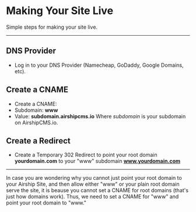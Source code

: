 # Making Your Site Live
Simple steps for making your site live.

---

## DNS Provider
- Log in to your DNS Provider (Namecheap, GoDaddy, Google Domains, etc).

## Create a CNAME
- Create a CNAME:
- Subdomain: **www**
- Value: **subdomain.airshipcms.io**
  Where _subdomain_ is your subdomain on AirshipCMS.io.
  
## Create a Redirect
- Create a Temporary 302 Redirect to point your root domain **yourdomain.com** to your "www" subdomain **www.yourdomain.com**

---

In case you are wondering why you cannot just point your root domain to your Airship Site, and then allow either "www" or your plain root domain serve the site, it is beause you cannot set a CNAME for root domains (that's just how domains work). Thus, we need to set a CNAME for "www" and point your root domain to "www."



